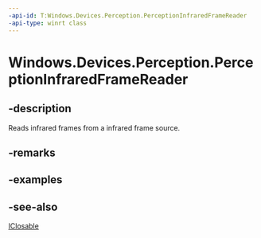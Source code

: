 ```yaml
---
-api-id: T:Windows.Devices.Perception.PerceptionInfraredFrameReader
-api-type: winrt class
---
```


<!-- Class syntax.
public class PerceptionInfraredFrameReader : Windows.Devices.Perception.IPerceptionInfraredFrameReader, Windows.Foundation.IClosable
-->

# Windows.Devices.Perception.PerceptionInfraredFrameReader

## -description
Reads infrared frames from a infrared frame source.

## -remarks

## -examples

## -see-also
[IClosable](../windows.foundation/iclosable.md)